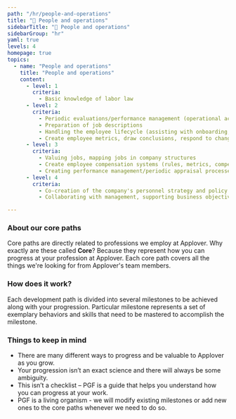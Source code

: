 ```yaml
---
path: "/hr/people-and-operations"
title: "💆 People and operations"
sidebarTitle: "💆 People and operations"
sidebarGroup: "hr"
yaml: true
levels: 4
homepage: true
topics:
  - name: "People and operations"
    title: "People and operations"
    content:
      - level: 1
        criteria:
          - Basic knowledge of labor law 
      - level: 2
        criteria:
          - Periodic evaluations/performance management (operational activities i.e. preparation, assisting leaders, setting up meetings, preparing evaluations)
          - Preparation of job descriptions
          - Handling the employee lifecycle (assisting with onboarding, remediation programs, coffee with employee, offboarding, holding to work culture standards, assisting leaders with daily employee issues) 
          - Create employee metrics, draw conclusions, respond to changes
      - level: 3
        criteria:
          - Valuing jobs, mapping jobs in company structures
          - Create employee compensation systems (rules, metrics, competencies, metrics)
          - Creating performance management/periodic appraisal processes (needs research, competency determination, interview schedules, employee appraisal policy, goals setting system) 
      - level: 4
        criteria:
          - Co-creation of the company's personnel strategy and policy 
          - Collaborating with management, supporting business objectives, co-creating HR processes, managing change

---
```

### About our core paths
Core paths are directly related to professions we employ at Applover. Why exactly are these called **Core**? Because they represent how you can progress at your profession at Applover. Each core path covers all the things we're looking for from Applover's team members.

### How does it work?
Each development path is divided into several milestones to be achieved along with your progression. Particular milestone represents a set of exemplary behaviors and skills that need to be mastered to accomplish the milestone.

### Things to keep in mind
- There are many different ways to progress and be valuable to Applover as you grow.
- Your progression isn’t an exact science and there will always be some ambiguity.
- This isn’t a checklist – PGF is a guide that helps you understand how you can progress at your work.
- PGF is a living organism - we will modify existing milestones or add new ones to the core paths whenever we need to do so.
